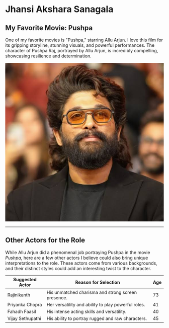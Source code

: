 # Jhansi Akshara Sanagala
## My Favorite Movie: Pushpa
One of my favorite movies is "Pushpa," starring Allu Arjun. I love this film for its gripping storyline, stunning visuals, and powerful performances. The character of Pushpa Raj, portrayed by Allu Arjun, is incredibly compelling, showcasing resilience and determination.

![Main Actor](./allu_arjun_pushpa.jpg)

---

## Other Actors for the Role
While Allu Arjun did a phenomenal job portraying Pushpa in the movie *Pushpa*, here are a few other actors I believe could also bring unique interpretations to the role. These actors come from various backgrounds, and their distinct styles could add an interesting twist to the character.

| Suggested Actor   | Reason for Selection                               | Age |
|-------------------|----------------------------------------------------|-----|
| Rajinikanth       | His unmatched charisma and strong screen presence. | 73  |
| Priyanka Chopra   | Her versatility and ability to play powerful roles.| 41  |
| Fahadh Faasil     | His intense acting skills and versatility.         | 40  |
| Vijay Sethupathi  | His ability to portray rugged and raw characters.  | 45  |
